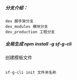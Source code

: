 <!--
 * @moduleName: 分支介绍
 * @Author: dawdler
 * @Date: 2019-11-13 18:03:34
 * @LastModifiedBy: dawdler
 * @LastEditTime: 2019-11-13 18:06:11
 -->
##### 分支介绍：
```
dev 脚手架分支
dev_modules 模块分支
dev_production 工程分支
```
##### 全局生成 npm install -g sf-g-cli

创建模板文件
```

sf-g-cli init 文件夹名称

```